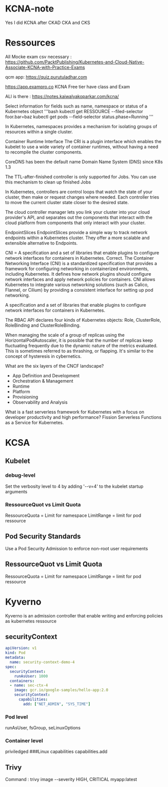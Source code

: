 # KCNA-note
Yes I did KCNA after CKAD CKA and CKS

# Ressources
All Mocke exam csv necessary : https://github.com/PacktPublishing/Kubernetes-and-Cloud-Native-Associate-KCNA-with-Practice-Exams

qcm app: https://quiz.purutuladhar.com

https://app.exampro.co KCNA Free tier have class and Exam

ALl is there : https://notes.kaiwalyakoparkar.com/kcna/

Select information for fields such as name, namespace or status of a Kubernetes object
'''bash
kubectl get RESSOURCE --filed-selector foor.bar=baz
kubectl get pods --field-selector status.phase=Running
'''

In Kubernetes, namespaces provides a mechanism for isolating groups of resources within a single cluster.

Container Runtime Interface 
The CRI is a plugin interface which enables the kubelet to use a wide variety of container runtimes, without having a need to recompile the cluster components.

CoreDNS has been the default name Domain Name System (DNS) since K8s 1.3

The TTL-after-finished controller is only supported for Jobs. You can use this mechanism to clean up finished Jobs

In Kubernetes, controllers are control loops that watch the state of your cluster, then make or request changes where needed. Each controller tries to move the current cluster state closer to the desired state.

The cloud controller manager lets you link your cluster into your cloud provider's API, and separates out the components that interact with the cloud platform from components that only interact with your cluster.

EndpointSlices
EndpointSlices provide a simple way to track network endpoints within a Kubernetes cluster. They offer a more scalable and extensible alternative to Endpoints.

CNI = A specification and a set of libraries that enable plugins to configure network interfaces for containers in Kubernetes.
Correct. The Container Networking Interface (CNI) is a standardized specification that provides a framework for configuring networking in containerized environments, including Kubernetes. It defines how network plugins should configure network interfaces and apply network policies for containers. CNI allows Kubernetes to integrate various networking solutions (such as Calico, Flannel, or Cilium) by providing a consistent interface for setting up pod networking.

A specification and a set of libraries that enable plugins to configure network interfaces for containers in Kubernetes.

The RBAC API declares four kinds of Kubernetes objects: Role, ClusterRole, RoleBinding and ClusterRoleBinding.

When managing the scale of a group of replicas using the HorizontalPodAutoscaler, it is possible that the number of replicas keep fluctuating frequently due to the dynamic nature of the metrics evaluated. This is sometimes referred to as thrashing, or flapping. It's similar to the concept of hysteresis in cybernetics.

What are the six layers of the CNCF landscape?
- App Definition and Development
- Orchestration & Management
- Runtime
- Platform
- Provisioning
- Observability and Analysis

What is a fast serverless framework for Kubernetes with a focus on developer productivity and high performance?
Fission
Serverless Functions as a Service for Kubernetes.

# KCSA

## Kubelet
### debug-level
Set the verbosity level to 4 by adding '--v=4' to the kubelet startup arguments

### RessourceQuot vs Limit Quota
RessourceQuota = Limit for namespace
LimitRange = limit for pod ressource

## Pod Security Standards
Use a Pod Security Admission to enforce non-root user requirements

## RessourceQuot vs Limit Quota
RessourceQuota = Limit for namespace
LimitRange = limit for pod ressource

# Kyverno
Kyverno is an admission controller that enable writing and enforcing policies as kubernetes ressource

## securityContext
```yaml
apiVersion: v1
kind: Pod
metadata:
  name: security-context-demo-4
spec:
  securityContext:
    runAsUser: 1000
  containers:
  - name: sec-ctx-4
    image: gcr.io/google-samples/hello-app:2.0
    securityContext:
      capabilities:
        add: ["NET_ADMIN", "SYS_TIME"]
```

### Pod level
runAsUser, fsGroup, seLinuxOptions
### Container level
priviledged
###Linux capabilities
capabilities.add

## Trivy
Command : trivy image --severity HIGH, CRITICAL myapp:latest

## 


